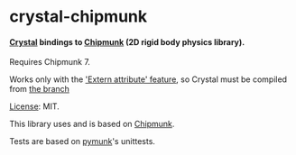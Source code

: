 # crystal-chipmunk

#### [Crystal][] bindings to [Chipmunk][] (2D rigid body physics library).

Requires Chipmunk 7.

Works only with the ['Extern attribute' feature](https://github.com/crystal-lang/crystal/pull/3051), so Crystal must be compiled from [the branch](https://github.com/crystal-lang/crystal/tree/feature/extern2)

[License](LICENSE): MIT.

This library uses and is based on [Chipmunk][].

Tests are based on [pymunk][]'s unittests.


[crystal]: http://crystal-lang.org/
[chipmunk]: http://chipmunk-physics.net/ "Chipmunk2D Physics"
[pymunk]: http://pymunk.org/
